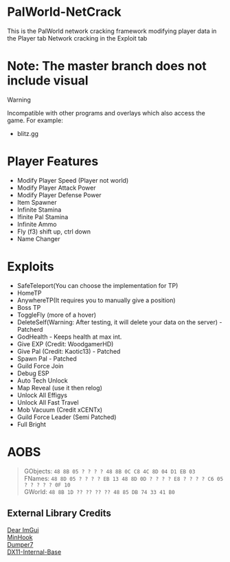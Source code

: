 # PalWorld-NetCrack
This is the PalWorld network cracking framework
modifying player data in the Player tab
Network cracking in the Exploit tab
# Note: The master branch does not include visual

>[!Warning]
>Incompatible with other programs and overlays which also access the game. 
>For example:
>- blitz.gg

# Player Features
- Modify Player Speed (Player not world)
- Modify Player Attack Power
- Modify Player Defense Power
- Item Spawner
- Infinite Stamina
- Ifinite Pal Stamina
- Infinite Ammo
- Fly (f3) shift up, ctrl down
- Name Changer

# Exploits
- SafeTeleport(You can choose the implementation for TP)  
- HomeTP  
- AnywhereTP(It requires you to manually give a position)
- Boss TP
- ToggleFly (more of a hover)  
- DeleteSelf(Warning: After testing, it will delete your data on the server)  - Patcherd
- GodHealth - Keeps health at max int.
- Give EXP (Credit: WoodgamerHD)  
- Give Pal (Credit: Kaotic13)  - Patched
- Spawn Pal - Patched
- Guild Force Join
- Debug ESP
- Auto Tech Unlock
- Map Reveal (use it then relog)
- Unlock All Effigys
- Unlock All Fast Travel
- Mob Vacuum (Credit xCENTx)
- Guild Force Leader (Semi Patched)
- Full Bright
  

# AOBS
> GObjects: `48 8B 05 ? ? ? ? 48 8B 0C C8 4C 8D 04 D1 EB 03`  
> FNames: `48 8D 05 ? ? ? ? EB 13 48 8D 0D ? ? ? ? E8 ? ? ? ? C6 05 ? ? ? ? ? 0F 10`  
> GWorld: `48 8B 1D ?? ?? ?? ?? 48 85 DB 74 33 41 B0`  

## External Library Credits
[Dear ImGui](https://github.com/ocornut/imgui)  
[MinHook](https://github.com/TsudaKageyu/minhook)  
[Dumper7](https://github.com/Encryqed/Dumper-7)  
[DX11-Internal-Base](https://github.com/NightFyre/DX11-ImGui-Internal-Hook)  
